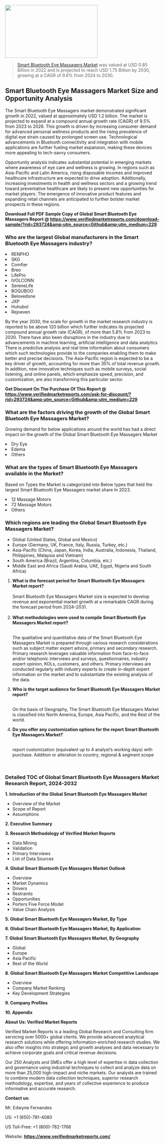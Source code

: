 <img src="https://ffe5etoiles.com/wp-content/uploads/2024/12/MST1-300x171.png" alt="" width="300" height="171" class="alignnone size-medium wp-image-20088" /><blockquote><p><p><a href="https://www.verifiedmarketreports.com/download-sample/?rid=293724&utm_source=Github&utm_medium=229" target="_blank">Smart Bluetooth Eye Massagers Market</a> was valued at USD 0.85 Billion in 2022 and is projected to reach USD 1.75 Billion by 2030, growing at a CAGR of 9.6% from 2024 to 2030.</p></blockquote><p><h2>Smart Bluetooth Eye Massagers Market Size and Opportunity Analysis</h2><p>The Smart Bluetooth Eye Massagers market demonstrated significant growth in 2022, valued at approximately USD 1.2 billion. The market is projected to expand at a compound annual growth rate (CAGR) of 9.5% from 2023 to 2028. This growth is driven by increasing consumer demand for advanced personal wellness products and the rising prevalence of digital eye strain caused by prolonged screen use. Technological advancements in Bluetooth connectivity and integration with mobile applications are further fueling market expansion, making these devices more appealing to tech-savvy consumers.</p><p>Opportunity analysis indicates substantial potential in emerging markets where awareness of eye care and wellness is growing. In regions such as Asia-Pacific and Latin America, rising disposable incomes and improved healthcare infrastructure are expected to drive adoption. Additionally, increasing investments in health and wellness sectors and a growing trend toward preventative healthcare are likely to present new opportunities for market players. The emergence of innovative product features and expanding retail channels are anticipated to further bolster market prospects in these regions.</p></p><p class=""><strong>Download Full PDF Sample Copy of Global Smart Bluetooth Eye Massagers Report @ <a href="https://www.verifiedmarketreports.com/download-sample/?rid=293724&amp;utm_source=Github&amp;utm_medium=229" target="_blank">https://www.verifiedmarketreports.com/download-sample/?rid=293724&amp;utm_source=Github&amp;utm_medium=229</a></strong></p><h3 id="" class="">Who are the largest Global manufacturers in the Smart Bluetooth Eye Massagers industry?</h3><p><li>RENPHO</li><li> SKG</li><li> Comfier</li><li> Breo</li><li> LifePro</li><li> IVOLCONN</li><li> SereneLife</li><li> BOQUBOO</li><li> Belovedone</li><li> JXP</li><li> Huhubol</li><li> Rejoeven</li></p><div class=""><div class="" dir="" data-message-author-role="" data-message-id="" data-message-model-slug=""><div class=""><div class=""><div class=""><div class="" dir="" data-message-author-role="" data-message-id="" data-message-model-slug=""><div class=""><div class=""><p>By the year 2030, the scale for growth in the market research industry is reported to be above 120 billion which further indicates its projected compound annual growth rate (CAGR), of more than 5.8% from 2023 to 2030. There have also been disruptions in the industry due to advancements in machine learning, artificial intelligence and data analytics There is predictive analysis and real time information about consumers which such technologies provide to the companies enabling them to make better and precise decisions. The Asia-Pacific region is expected to be a key driver of growth, accounting for more than 35% of total revenue growth. In addition, new innovative techniques such as mobile surveys, social listening, and online panels, which emphasize speed, precision, and customization, are also transforming this particular sector.</p><p><strong>Get Discount On The Purchase Of This Report @&nbsp; <a href="https://www.verifiedmarketreports.com/ask-for-discount/?rid=293724&amp;utm_source=Github&amp;utm_medium=229" target="_blank">https://www.verifiedmarketreports.com/ask-for-discount/?rid=293724&amp;utm_source=Github&amp;utm_medium=229</a></strong></p></div></div></div></div></div></div></div></div><h3 id="" class="">What are the factors driving the growth of the Global Smart Bluetooth Eye Massagers Market?</h3><p id="" class="">Growing demand for below applications around the world has had a direct impact on the growth of the Global Smart Bluetooth Eye Massagers Market</p><p id="" class=""><li>Dry Eye</li><li> Edema</li><li> Others</li></p><h3 id="" class="">What are the types of Smart Bluetooth Eye Massagers available in the Market?</h3><p id="" class="">Based on Types the Market is categorized into Below types that held the largest Smart Bluetooth Eye Massagers market share In 2023.</p><p id="" class=""><li>12 Massage Motors</li><li> 72 Massage Motors</li><li> Others</li></p><h3 id="" class="">Which regions are leading the Global Smart Bluetooth Eye Massagers Market?</h3><ul><li>Global (United States, Global and Mexico)</li><li>Europe (Germany, UK, France, Italy, Russia, Turkey, etc.)</li><li>Asia-Pacific (China, Japan, Korea, India, Australia, Indonesia, Thailand, Philippines, Malaysia and Vietnam)</li><li>South America (Brazil, Argentina, Columbia, etc.)</li><li>Middle East and Africa (Saudi Arabia, UAE, Egypt, Nigeria and South Africa)</li></ul><p><ol><li><strong>What is the forecast period for Smart Bluetooth Eye Massagers Market report?<br /></strong><br /><span data-sheets-root="1" data-sheets-value="{&quot;1&quot;:2,&quot;2&quot;:&quot;XXXX size is expected to develop revenue and exponential market growth at a remarkable CAGR during the forecast period from 2024&ndash;2030.&quot;}" data-sheets-userformat="{&quot;2&quot;:12674,&quot;4&quot;:{&quot;1&quot;:2,&quot;2&quot;:16776960},&quot;10&quot;:2,&quot;11&quot;:0,&quot;15&quot;:&quot;Arial&quot;,&quot;16&quot;:12}">Smart Bluetooth Eye Massagers Market size is expected to develop revenue and exponential market growth at a remarkable CAGR during the forecast period from 2024&ndash;2031.</span><br /><br /></li><li><strong>What methodologies were used to compile Smart Bluetooth Eye Massagers Market report?<br /><br /></strong><p>The qualitative and quantitative data of the&nbsp;Smart Bluetooth Eye Massagers Market is prepared through various research considerations such as subject matter expert advice, primary and secondary research. Primary research leverages valuable information from face-to-face and/or telephonic interviews and surveys, questionnaires, industry expert opinion, KOLs, customers, and others. Primary interviews are conducted regularly with industry experts to create in-depth expert information on the market and to substantiate the existing analysis of the data.&nbsp;</p></li><li><strong>Who is the target audience for Smart Bluetooth Eye Massagers Market report?<br /><br /></strong><p>On the basis of Geography, The&nbsp;Smart Bluetooth Eye Massagers Market is classified into North America, Europe, Asia Pacific, and the Rest of the world.</p></li><li><strong>Do you offer any customization options for the report Smart Bluetooth Eye Massagers Market?<br /><br /></strong><p>report customization (equivalent up to 4 analyst&rsquo;s working days) with purchase. Addition or alteration to country, regional &amp; segment scope</p><p>&nbsp;</p></li></ol></p><h3 id="" class="">Detailed TOC of Global Smart Bluetooth Eye Massagers Market Research Report, 2024-2032</h3><p id="" class=""><strong>1. Introduction of the Global Smart Bluetooth Eye Massagers Market</strong></p><ul><li>Overview of the Market</li><li>Scope of Report</li><li>Assumptions</li></ul><p id="" class=""><strong>2. Executive Summary</strong></p><p id="" class=""><strong>3. Research Methodology of&nbsp;Verified Market Reports</strong></p><ul><li>Data Mining</li><li>Validation</li><li>Primary Interviews</li><li>List of Data Sources</li></ul><p id="" class=""><strong>4. Global Smart Bluetooth Eye Massagers Market Outlook</strong></p><ul><li>Overview</li><li>Market Dynamics</li><li>Drivers</li><li>Restraints</li><li>Opportunities</li><li>Porters Five Force Model</li><li>Value Chain Analysis</li></ul><p id="" class=""><strong>5. Global Smart Bluetooth Eye Massagers Market, By&nbsp;Type</strong></p><p id="" class=""><strong>6. Global Smart Bluetooth Eye Massagers Market, By Application</strong></p><p id="" class=""><strong>7. Global Smart Bluetooth Eye Massagers Market, By Geography</strong></p><ul><li>Global</li><li>Europe</li><li>Asia Pacific</li><li>Rest of the World</li></ul><p id="" class=""><strong>8. Global Smart Bluetooth Eye Massagers Market Competitive Landscape</strong></p><ul><li>Overview</li><li>Company Market Ranking</li><li>Key Development Strategies</li></ul><p id="" class=""><strong>9. Company Profiles</strong></p><p id="" class=""><strong>10. Appendix</strong></p><p id="" class=""><strong>About Us: Verified Market Reports</strong></p><p id="" class="">Verified Market Reports is a leading Global Research and Consulting firm servicing over 5000+ global clients. We provide advanced analytical research solutions while offering information-enriched research studies. We also offer insights into strategic and growth analyses and data necessary to achieve corporate goals and critical revenue decisions.</p><p id="" class="">Our 250 Analysts and SMEs offer a high level of expertise in data collection and governance using industrial techniques to collect and analyze data on more than 25,000 high-impact and niche markets. Our analysts are trained to combine modern data collection techniques, superior research methodology, expertise, and years of collective experience to produce informative and accurate research.</p><p id="" class=""><strong>Contact us:</strong></p><p id="" class="">Mr. Edwyne Fernandes</p><p id="" class="">US: +1 (650)-781-4080</p><p id="" class="">US Toll-Free: +1 (800)-782-1768</p><p id="" class="">Website: <a target="" data-test-app-aware-link=""><strong>https://www.verifiedmarketreports.com/</strong></a></p>
